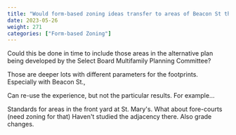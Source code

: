 ```yaml
---
title: "Would form-based zoning ideas transfer to areas of Beacon St that are potentially under-developed, such as St. Mary's, Summit Ave and Washington Square?"
date: 2023-05-26
weight: 271
categories: ["Form-based Zoning"]
---
```

Could this be done in time to include those areas in the alternative plan being developed by the Select Board Multifamily Planning Committee?

Those are deeper lots with different parameters for the footprints. Especially with Beacon St., 

Can re-use the experience, but not the particular results. For example...

Standards for areas in the front yard at St. Mary's.
What about fore-courts (need zoning for that)
Haven't studied the adjacency there. Also grade changes.